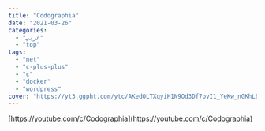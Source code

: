 ```yaml
---
title: "Codographia"
date: "2021-03-26"
categories:
  - "عربي"
  - "top"
tags:
  - "net"
  - "c-plus-plus"
  - "c"
  - "docker"
  - "wordpress"
cover: "https://yt3.ggpht.com/ytc/AKedOLTXqyiH1N9Od3Df7ovI1_YeKw_nGKhLBnUuW7Ik=s176-c-k-c0x00ffffff-no-rj"
---
```


[https://youtube.com/c/Codographia](https://youtube.com/c/Codographia)
